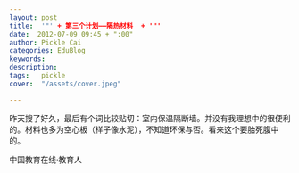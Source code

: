 ```yaml
---
layout: post  
title:  '"' + 第三个计划——隔热材料  + '"'
date:  2012-07-09 09:45 + ":00" 
author: Pickle Cai  
categories: EduBlog  
keywords: 
description:   
tags:	pickle   
cover:  "/assets/cover.jpeg"  

---  
```

    
 昨天搜了好久，最后有个词比较贴切：室内保温隔断墙。并没有我理想中的很便利的。材料也多为空心板（样子像水泥），不知道环保与否。看来这个要胎死腹中的。						

		    
 中国教育在线·教育人

